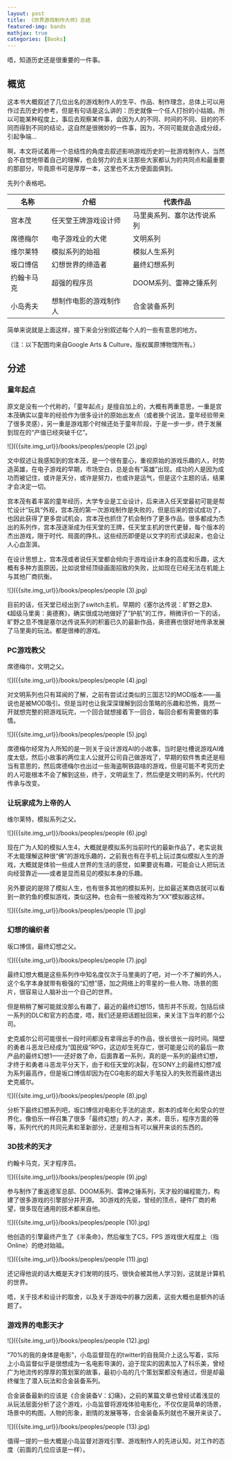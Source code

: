 ```yaml
---
layout: post
title: 《世界游戏制作大师》总结
featured-img: bands
mathjax: true
categories: [Books]
---
```


唔，知道历史还是很重要的一件事。

<!--more-->

## 概览

这本书大概叙述了几位出名的游戏制作人的生平、作品、制作理念，总体上可以用作过去历史的参考，但是有句话是这么讲的：历史就像一个任人打扮的小姑娘。所以可能某种程度上，事后去观察某件事，会因为人的不同、时间的不同、目的的不同而得到不同的结论，这自然是很微妙的一件事，因为，不同可能就会造成分歧，引起争端...

啊，本文将试着用一个总结性的角度去叙述影响游戏历史的一批游戏制作人，当然会不自觉地带着自己的理解，也会努力的去关注那些大家都认为的共同点和最重要的那部分，毕竟原书可是厚厚一本，这里也不太方便面面俱到。

先列个表格吧。

|名称|介绍|代表作品|
|--|--|--|
|宫本茂|任天堂王牌游戏设计师|马里奥系列、塞尔达传说系列|
|席德梅尔|电子游戏业的大佬|文明系列|
|维尔莱特|模拟系列的始祖|模拟人生系列|
|坂口博信|幻想世界的缔造者|最终幻想系列|
|约翰卡马克|超强的程序员|DOOM系列、雷神之锤系列|
|小岛秀夫|想制作电影的游戏制作人|合金装备系列|

简单来说就是上面这样，接下来会分别叙述每个人的一些有意思的地方。

（注：以下配图均来自Google Arts & Culture，版权属原博物馆所有。）


## 分述


### 童年起点


原文是没有一个代称的，「童年起点」是擅自加上的，大概有两重意思，一重是宫本茂确实以童年的经验作为很多设计的原始出发点（或者换个说法，童年经验带来了很多灵感），另一重是游戏那个时候还处于童年阶段，于是一步一步，终于发展到现在的“产值已经突破千亿”。

![]({{site.img_url}}/books/peoples/people (2).jpg)

文中叙述让我感知到的宫本茂，是一个很有童心，重视原始的游戏乐趣的人，时势造英雄，在电子游戏的早期，市场空白，总是会有“英雄”出现。成功的人是因为成功而被记住，或许是天分，或许是努力，也或许是运气，但是这个主题的话，结果才会决定一切。

宫本茂有着丰富的童年经历，大学专业是工业设计，后来进入任天堂最初可能是帮忙设计“玩具”外观，宫本茂的第一次游戏制作是失败的，但是后来的尝试成功了，也因此获得了更多尝试机会，宫本茂也抓住了机会制作了更多作品，很多都成为杰出的系列作，宫本茂逐渐成为任天堂的王牌，任天堂主机的世代更替，每个版本的杰出游戏，限于时代、局面的挣扎，这些经历即便是以文字的形式读起来，也会让人心血澎湃。

在设计思想上，宫本茂或者说任天堂都会倾向于游戏设计本身的高度和乐趣，这大概有多种方面原因，比如说曾经顶级画面招致的失败，比如现在已经无法在机能上与其他厂商抗衡。

![]({{site.img_url}}/books/peoples/people (3).jpg)


目前的话，任天堂已经出到了switch主机，早期的《塞尔达传说：旷野之息》、《超级马里奥：奥德赛》，确实很成功地做好了“护航”的工作，稍微评价一下的话，旷野之息不愧是塞尔达传说系列的积蓄已久的最新作品，奥德赛也很好地传承发展了马里奥的玩法。都是很棒的游戏。


### PC游戏教父

席德梅尔，文明之父。

![]({{site.img_url}}/books/peoples/people (4).jpg)


对文明系列也只有耳闻的了解，之前有尝试过类似的三国志12的MOD版本——虽说也是被MOD吸引。但是当时也让我深深理解到回合策略的乐趣和恐怖，竟然一开就想完整的把游戏玩完，一个回合就想接着下一回合，每回合都有需要做的事情。

![]({{site.img_url}}/books/peoples/people (5).jpg)


席德梅尔经常为人所知的是一则关于设计游戏AI的小故事，当时是吐槽说游戏AI难度太低，然后小故事的两位主人公就开公司自己做游戏了，早期的软件售卖还是相当有意思的，然后席德梅尔也出过一些海盗啊铁路啥的游戏，但是可能不考究历史的人可能根本不会了解到这些，终于，文明诞生了，然后便是文明的系列，代代的传承与改变。


### 让玩家成为上帝的人

维尔莱特，模拟系列之父。

![]({{site.img_url}}/books/peoples/people (6).jpg)


现在广为人知的模拟人生4，大概就是模拟系列当前时代的最新作品了，老实说我不太能理解这种很“佛”的游戏乐趣的，之前我也有在手机上玩过类似模拟人生的游戏，大概就是体验一些成人世界的生活的感觉，如果要说有趣，可能会让人把玩法向经营靠近——或者是显而易见的模拟本身的乐趣。

另外要说的是除了模拟人生，也有很多其他的模拟系列，比如最近某商店就可以看到一款钓鱼的模拟游戏，类似这种。也会有一些被戏称为“XX”模拟器这样。

![]({{site.img_url}}/books/peoples/people (1).jpg)


### 幻想的编织者

坂口博信，最终幻想之父。

![]({{site.img_url}}/books/peoples/people (7).jpg)


最终幻想大概是这些系列作中知名度仅次于马里奥的了吧，对一个不了解的外人，这个名字本身就带有极强的“幻想”感，加之网络上的零星的一些人物、场景的图片，很容易让人脑补出一个自己的世界。

但是稍稍了解可能就没那么有趣了，最近的最终幻想15，情形并不乐观，包括后续一系列的DLC和官方的态度，唔，我们还是把话题扯回来，来关注下当年的那个公司。

史克威尔公司可能很长一段时间都没有拿得出手的作品，很长很长一段时间。隔壁的勇者斗恶龙已经成为“国民级”RPG，这边却生死存亡，很可能是公司的最后一款产品的最终幻想1——还好救了命，后面靠着一系列，真的是一系列的最终幻想，才终于和勇者斗恶龙平分天下，由于和任天堂的决裂，在SONY上的最终幻想7成为系列最高作，但是坂口博信却因为在CG电影的超大手笔投入的失败而最终退出史克威尔。

![]({{site.img_url}}/books/peoples/people (8).jpg)


分析下最终幻想系列吧，坂口博信对电影化手法的追求，剧本的成年化和受众的世界化，像伯乐一样召集了很多「最终幻想」的人才，美术，音乐，程序方面的等等，系列代代的共同元素和革新部分，还是相当有可以展开来谈的东西的。


### 3D技术的天才

约翰卡马克，天才程序员。

![]({{site.img_url}}/books/peoples/people (9).jpg)


参与制作了重返德军总部、DOOM系列、雷神之锤系列，天才般的编程能力，构建了很多游戏的引擎部分并开源。 3D游戏的先驱，曾经的顶点，硬件厂商的希望，很多现在通用的技术都来自他。

![]({{site.img_url}}/books/peoples/people (10).jpg)


他创造的引擎最终产生了《半条命》，然后催生了CS，FPS 游戏很大程度上（指Online）的绝对始祖。

![]({{site.img_url}}/books/peoples/people (11).jpg)


还记得他说的话大概是天才们发明的技巧，很快会被其他人学习到，这就是计算机的世界。

唔，关于技术和设计的取舍，以及关于游戏中的暴力因素，这些大概也是额外的话题了。


### 游戏界的电影天才

![]({{site.img_url}}/books/peoples/people (12).jpg)


“70%的我的身体是电影”，小岛监督现在的twitter的自我简介上这么写着，实际上小岛监督似乎是很想成为一名电影导演的，迫于现实的因素加入了科乐美，曾经广为地流传的厚厚的策划案的故事，最初小岛的几个策划案都没有通过，但是却最终催生了潜入玩法和合金装备系列。

合金装备最新的应该是《合金装备V：幻痛》，之前的某篇文章也曾经试着浅显的从玩法层面分析了这个游戏，小岛监督将游戏体验电影化，不仅仅是简单的场景，场景中的构图，人物的形象，剧情的发展等等，合金装备系列就也不展开来谈了。

![]({{site.img_url}}/books/peoples/people (13).jpg)


值得一提的一些大概是小岛监督对游戏引擎、游戏制作人的先进认知，对工作的态度（前面的几位应该是一样）。
